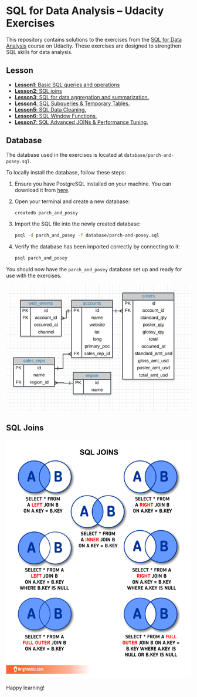 # SQL for Data Analysis – Udacity Exercises

This repository contains solutions to the exercises from the [SQL for Data Analysis](https://www.udacity.com/course/sql-for-data-analysis--ud198) course on Udacity. These exercises are designed to strengthen SQL skills for data analysis.

## Lesson

- [**Lesson1**: Basic SQL queries and operations](1.Basic_SQL.md)
- [**Lesson2**: SQL joins](2.SQL_Joins.md)
- [**Lesson3**: SQL for data aggregation and summarization.](3.SQL_Aggregation.md)
- [**Lesson4**: SQL Subqueries & Temporary Tables.](4.SQL_Subquery.md)
- [**Lesson5**: SQL Data Cleaning.](5.SQL_Data_Cleaning.md)
- [**Lesson6**: SQL Window Functions.](6.SQL_Window_Functions.md)
- [**Lesson7**: SQL Advanced JOINs & Performance Tuning.](7.SQL_Advanced_JOINs.md)

## Database

The database used in the exercises is located at `database/parch-and-posey.sql`.

To locally install the database, follow these steps:

1. Ensure you have PostgreSQL installed on your machine. You can download it from [here](https://www.postgresql.org/download/).

2. Open your terminal and create a new database:
    ```sh
    createdb parch_and_posey
    ```

3. Import the SQL file into the newly created database:
    ```sh
    psql -d parch_and_posey -f database/parch-and-posey.sql
    ```

4. Verify the database has been imported correctly by connecting to it:
    ```sh
    psql parch_and_posey
    ```

You should now have the `parch_and_posey` database set up and ready for use with the exercises.


![parch_and_posey ERD](images/ERD.png)


## SQL Joins

![SQL Joins](images/joins.png)



Happy learning!